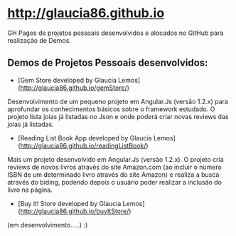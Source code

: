 # http://glaucia86.github.io

GH Pages de projetos pessoais desenvolvidos e alocados no GitHub para realização de Demos.

## Demos de Projetos Pessoais desenvolvidos:

- [Gem Store developed by Glaucia Lemos] (http://glaucia86.github.io/gemStore/)

Desenvolvimento de um pequeno projeto em Angular.Js (versão 1.2.x) para aprofundar os conhecimentos básicos sobre o framework estudado.
O projeto lista joias já listadas no Json e onde poderá criar novas reviews das joias já listadas.

- [Reading List Book App developed by Glaucia Lemos] (http://glaucia86.github.io/readingListBook/)

Mais um projeto desenvolvido em Angular.Js (versão 1.2.x). O projeto cria reviews de novos livros através do site Amazon.com (ao incluir o número ISBN de um determinado livro através do site Amazon) e realiza a busca através do biding, podendo depois o usuário poder realizar a inclusão do livro na página. 

- [Buy it! Store developed by Glaucia Lemos] (http://glaucia86.github.io/buyItStore/)

(em desenvolvimento.....) :)
